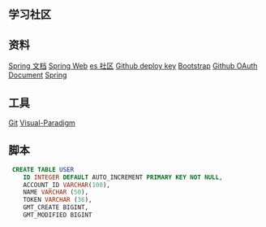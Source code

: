 ## 学习社区

## 资料
  [Spring 文档](https://spring.io/guides)
  [Spring Web](https://spring.io/guides/gs/serving-web-content/ )
  [es 社区](https://elasticsearch.cn/explore)
  [Github deploy key](https://developer.github.com/v3/guides/managing-deploy-keys/#deploy-keys)
  [Bootstrap](https://v3.bootcss.com/getting-started/)
  [Github OAuth Document](https://developer.github.com/apps/building-oauth-apps/creating-an-oauth-app/)
  [Spring](https://docs.spring.io/spring-boot/docs/2.0.0.RC1/reference/htmlsingle/#boot-features-embedded-database-support)

## 工具
  [Git](https://git-scm.com/downloads)
  [Visual-Paradigm](https://www.visual-paradigm.com)

## 脚本
```sql
 CREATE TABLE USER
    ID INTEGER DEFAULT AUTO_INCREMENT PRIMARY KEY NOT NULL,
    ACCOUNT_ID VARCHAR(100),
    NAME VARCHAR (50),
    TOKEN VARCHAR (36),
    GMT_CREATE BIGINT,
    GMT_MODIFIED BIGINT

```